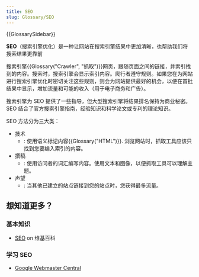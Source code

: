 ```yaml
---
title: SEO
slug: Glossary/SEO
---
```


{{GlossarySidebar}}

**SEO**（搜索引擎优化）是一种让网站在搜索引擎结果中更加清晰，也帮助我们将搜索结果更靠前

搜索引擎{{Glossary("Crawler", "抓取")}}网页，跟随页面之间的链接，并索引找到的内容。搜索时，搜索引擎会显示索引内容。爬行者遵守规则。如果您在为网站进行搜索引擎优化时密切关注这些规则，则会为网站提供最好的机会，以便在首批结果中显示，增加流量和可能的收入（用于电子商务和广告）。

搜索引擎为 SEO 提供了一些指导，但大型搜索引擎将结果排名保持为商业秘密。SEO 结合了官方搜索引擎指南，经验知识和科学论文或专利的理论知识。

SEO 方法分为三大类：

- 技术
  - : 使用语义标记内容{{Glossary("HTML")}}. 浏览网站时，抓取工具应该只找到您要编入索引的内容。
- 撰稿
  - : 使用访问者的词汇编写内容。使用文本和图像，以便抓取工具可以理解主题。
- 声望
  - : 当其他已建立的站点链接到您的站点时，您获得最多流量。

## 想知道更多？

### 基本知识

- [SEO](https://zh.wikipedia.org/wiki/SEO) on 维基百科

### 学习 SEO

- [Google Webmaster Central](https://www.google.com/webmasters/)
